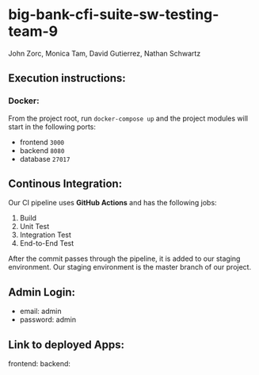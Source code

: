 # big-bank-cfi-suite-sw-testing-team-9
John Zorc, Monica Tam, David Gutierrez, Nathan Schwartz

## Execution instructions:
### Docker:

From the project root, run `docker-compose up` and the project modules will start in the following ports:
- frontend `3000`
- backend `8080`
- database `27017`


## Continous Integration:
Our CI pipeline uses **GitHub Actions** and has the following jobs:

1. Build
2. Unit Test
3. Integration Test
4. End-to-End Test

After the commit passes through the pipeline, it is added to our staging environment.
Our staging environment is the master branch of our project.


## Admin Login:
- email: admin
- password: admin


## Link to deployed Apps:
frontend: 
backend: 
